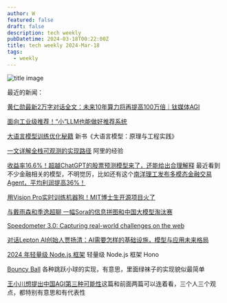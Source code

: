 ```yaml
---
author: W
featured: false
draft: false
description: tech weekly
pubDatetime: 2024-03-18T00:22:00Z
title: tech weekly 2024-Mar-18
tags:
  - weekly
---
```


![title image](https://images.unsplash.com/photo-1710125888693-deb4fd7516b5?q=80&w=2608&auto=format&fit=crop&ixlib=rb-4.0.3&ixid=M3wxMjA3fDB8MHxwaG90by1wYWdlfHx8fGVufDB8fHx8fA%3D%3D)

最近的新闻：

[黄仁勋最新2万字对话全文：未来10年算力将再提高100万倍｜钛媒体AGI](https://mp.weixin.qq.com/s/3FQlcv3OwZ_nAUmFkaew0Q)

[面向工业级推荐！“小”LLM也能做好推荐系统](https://mp.weixin.qq.com/s/ZG3CuhZisI26taz4FQrdPg)

[大语言模型训练优化秘籍](https://mp.weixin.qq.com/s/DggHzTC1-z1XkpzyGproAA) 新书《大语言模型：原理与工程实践》

[一文详解全栈可观测的实现路径](https://mp.weixin.qq.com/s/au-9c6XBflQJQ2AIZ_TOZg) 阿里的经验

[收益率16.6%！超越ChatGPT的股票预测模型来了，还能给出合理解释](https://mp.weixin.qq.com/s/Wkv7sGY4NmjsOkN-cg0diQ) 最近看到不少金融相关的模型，不明觉厉，比如还有这个[南洋理工发布多模态金融交易Agent，平均利润提高36%！](https://mp.weixin.qq.com/s/QBORpQmZrumppLl81aWAxA)

[用Vision Pro实时训练机器狗！MIT博士生开源项目火了](https://mp.weixin.qq.com/s/_WyAFbc2EvUojE2RHjGm5g)

[与戴雨森和季逸超聊 一幅Sora的信息拼图和中国大模型淘汰赛](https://mp.weixin.qq.com/s/BJKkEvfdC4TVCUeaoBtgZw)

[Speedometer 3.0: Capturing real-world challenges on the web](https://blogs.windows.com/msedgedev/2024/03/11/contributing-to-speedometer-30/)

[对话Lepton AI创始人贾扬清：AI需要怎样的基础设施，模型与应用未来格局](https://www.xiaoyuzhoufm.com/episode/65ee7ba02d96b6aa80f4359d)

[2024 年轻量级 Node.js 框架](https://mp.weixin.qq.com/s/HQRTm020kPWGKQUXVbdK_g) 轻量级 Node.js 框架 Hono

[Bouncy Ball](https://sparkbox.github.io/bouncy-ball/) 各种跳跃小球的实现，有意思，里面绿袜子的实现貌似最简单

[王小川想提出中国AGI第三种可能性](https://mp.weixin.qq.com/s/_q1xA_EGEVonI32U1LgdSw)这篇和前面两篇可以连着看，三个人三个观点，都特别有意思和有代表性

[]()
